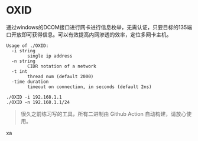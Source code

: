 # OXID

通过windows的DCOM接口进行网卡进行信息枚举，无需认证，只要目标的135端口开放即可获得信息。可以有效提高内网渗透的效率，定位多网卡主机。

```
Usage of ./OXID:
  -i string
    	single ip address
  -n string
    	CIDR notation of a network
  -t int
    	thread num (default 2000)
  -time duration
    	timeout on connection, in seconds (default 2ns)

./OXID -i 192.168.1.1
./OXID -n 192.168.1.1/24
```

> 很久之前练习写的工具，所有二进制由 Github Action 自动构建，请放心使用。



xa
